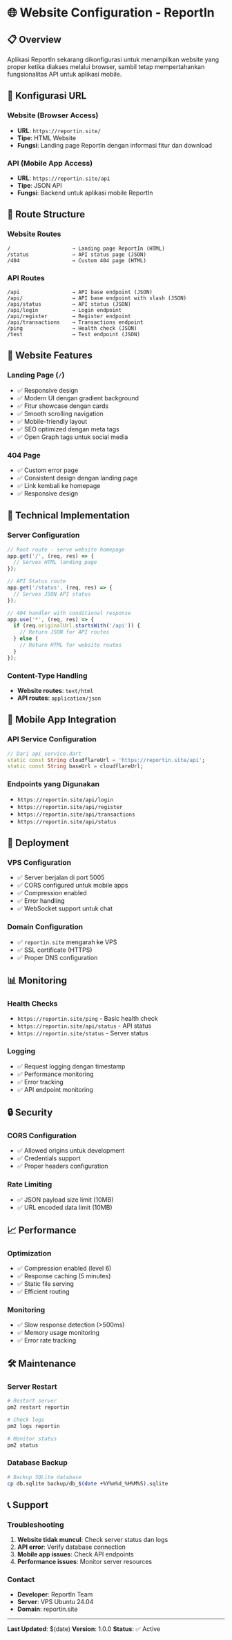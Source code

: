 # 🌐 Website Configuration - ReportIn

## 📋 Overview

Aplikasi ReportIn sekarang dikonfigurasi untuk menampilkan website yang proper ketika diakses melalui browser, sambil tetap mempertahankan fungsionalitas API untuk aplikasi mobile.

## 🎯 Konfigurasi URL

### **Website (Browser Access)**
- **URL**: `https://reportin.site/`
- **Tipe**: HTML Website
- **Fungsi**: Landing page ReportIn dengan informasi fitur dan download

### **API (Mobile App Access)**
- **URL**: `https://reportin.site/api`
- **Tipe**: JSON API
- **Fungsi**: Backend untuk aplikasi mobile ReportIn

## 📁 Route Structure

### **Website Routes**
```
/                    → Landing page ReportIn (HTML)
/status              → API status page (JSON)
/404                 → Custom 404 page (HTML)
```

### **API Routes**
```
/api                 → API base endpoint (JSON)
/api/                → API base endpoint with slash (JSON)
/api/status          → API status (JSON)
/api/login           → Login endpoint
/api/register        → Register endpoint
/api/transactions    → Transactions endpoint
/ping                → Health check (JSON)
/test                → Test endpoint (JSON)
```

## 🎨 Website Features

### **Landing Page (`/`)**
- ✅ Responsive design
- ✅ Modern UI dengan gradient background
- ✅ Fitur showcase dengan cards
- ✅ Smooth scrolling navigation
- ✅ Mobile-friendly layout
- ✅ SEO optimized dengan meta tags
- ✅ Open Graph tags untuk social media

### **404 Page**
- ✅ Custom error page
- ✅ Consistent design dengan landing page
- ✅ Link kembali ke homepage
- ✅ Responsive design

## 🔧 Technical Implementation

### **Server Configuration**
```javascript
// Root route - serve website homepage
app.get('/', (req, res) => {
  // Serves HTML landing page
});

// API Status route
app.get('/status', (req, res) => {
  // Serves JSON API status
});

// 404 handler with conditional response
app.use('*', (req, res) => {
  if (req.originalUrl.startsWith('/api')) {
    // Return JSON for API routes
  } else {
    // Return HTML for website routes
  }
});
```

### **Content-Type Handling**
- **Website routes**: `text/html`
- **API routes**: `application/json`

## 📱 Mobile App Integration

### **API Service Configuration**
```dart
// Dari api_service.dart
static const String cloudflareUrl = 'https://reportin.site/api';
static const String baseUrl = cloudflareUrl;
```

### **Endpoints yang Digunakan**
- `https://reportin.site/api/login`
- `https://reportin.site/api/register`
- `https://reportin.site/api/transactions`
- `https://reportin.site/api/status`

## 🚀 Deployment

### **VPS Configuration**
- ✅ Server berjalan di port 5005
- ✅ CORS configured untuk mobile apps
- ✅ Compression enabled
- ✅ Error handling
- ✅ WebSocket support untuk chat

### **Domain Configuration**
- ✅ `reportin.site` mengarah ke VPS
- ✅ SSL certificate (HTTPS)
- ✅ Proper DNS configuration

## 📊 Monitoring

### **Health Checks**
- `https://reportin.site/ping` - Basic health check
- `https://reportin.site/api/status` - API status
- `https://reportin.site/status` - Server status

### **Logging**
- ✅ Request logging dengan timestamp
- ✅ Performance monitoring
- ✅ Error tracking
- ✅ API endpoint monitoring

## 🔒 Security

### **CORS Configuration**
- ✅ Allowed origins untuk development
- ✅ Credentials support
- ✅ Proper headers configuration

### **Rate Limiting**
- ✅ JSON payload size limit (10MB)
- ✅ URL encoded data limit (10MB)

## 📈 Performance

### **Optimization**
- ✅ Compression enabled (level 6)
- ✅ Response caching (5 minutes)
- ✅ Static file serving
- ✅ Efficient routing

### **Monitoring**
- ✅ Slow response detection (>500ms)
- ✅ Memory usage monitoring
- ✅ Error rate tracking

## 🛠️ Maintenance

### **Server Restart**
```bash
# Restart server
pm2 restart reportin

# Check logs
pm2 logs reportin

# Monitor status
pm2 status
```

### **Database Backup**
```bash
# Backup SQLite database
cp db.sqlite backup/db_$(date +%Y%m%d_%H%M%S).sqlite
```

## 📞 Support

### **Troubleshooting**
1. **Website tidak muncul**: Check server status dan logs
2. **API error**: Verify database connection
3. **Mobile app issues**: Check API endpoints
4. **Performance issues**: Monitor server resources

### **Contact**
- **Developer**: ReportIn Team
- **Server**: VPS Ubuntu 24.04
- **Domain**: reportin.site

---

**Last Updated**: $(date)
**Version**: 1.0.0
**Status**: ✅ Active 